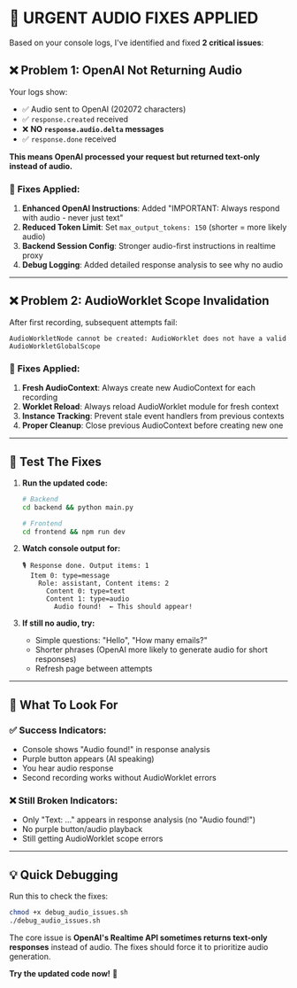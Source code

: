 # 🚨 URGENT AUDIO FIXES APPLIED

Based on your console logs, I've identified and fixed **2 critical issues**:

## ❌ **Problem 1: OpenAI Not Returning Audio**
Your logs show:
- ✅ Audio sent to OpenAI (202072 characters)  
- ✅ `response.created` received
- ❌ **NO `response.audio.delta` messages**
- ✅ `response.done` received

**This means OpenAI processed your request but returned text-only instead of audio.**

### 🔧 **Fixes Applied:**
1. **Enhanced OpenAI Instructions**: Added "IMPORTANT: Always respond with audio - never just text"
2. **Reduced Token Limit**: Set `max_output_tokens: 150` (shorter = more likely audio)
3. **Backend Session Config**: Stronger audio-first instructions in realtime proxy
4. **Debug Logging**: Added detailed response analysis to see why no audio

---

## ❌ **Problem 2: AudioWorklet Scope Invalidation**
After first recording, subsequent attempts fail:
```
AudioWorkletNode cannot be created: AudioWorklet does not have a valid AudioWorkletGlobalScope
```

### 🔧 **Fixes Applied:**
1. **Fresh AudioContext**: Always create new AudioContext for each recording
2. **Worklet Reload**: Always reload AudioWorklet module for fresh context  
3. **Instance Tracking**: Prevent stale event handlers from previous contexts
4. **Proper Cleanup**: Close previous AudioContext before creating new one

---

## 🚀 **Test The Fixes**

1. **Run the updated code:**
   ```bash
   # Backend
   cd backend && python main.py
   
   # Frontend  
   cd frontend && npm run dev
   ```

2. **Watch console output for:**
   ```
   🎙️ Response done. Output items: 1
     Item 0: type=message
       Role: assistant, Content items: 2
         Content 0: type=text
         Content 1: type=audio
           Audio found!  ← This should appear!
   ```

3. **If still no audio, try:**
   - Simple questions: "Hello", "How many emails?"
   - Shorter phrases (OpenAI more likely to generate audio for short responses)
   - Refresh page between attempts

---

## 🎯 **What To Look For**

### ✅ **Success Indicators:**
- Console shows "Audio found!" in response analysis
- Purple button appears (AI speaking)
- You hear audio response
- Second recording works without AudioWorklet errors

### ❌ **Still Broken Indicators:**  
- Only "Text: ..." appears in response analysis (no "Audio found!")
- No purple button/audio playback
- Still getting AudioWorklet scope errors

---

## 💡 **Quick Debugging**

Run this to check the fixes:
```bash
chmod +x debug_audio_issues.sh
./debug_audio_issues.sh
```

The core issue is **OpenAI's Realtime API sometimes returns text-only responses** instead of audio. The fixes should force it to prioritize audio generation.

**Try the updated code now!** 🚀
